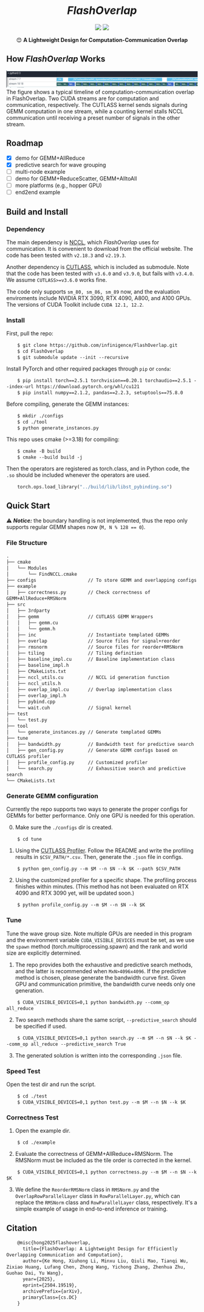 <div align="center">

# ***FlashOverlap*** 

<a href="https://arxiv.org/abs/2504.19519">
    <img src="https://img.shields.io/badge/FlashOverlap-Tech Report-red"></a>
<a href="https://zhuanlan.zhihu.com/p/1897633068380054002?share_code=1nCLEM5AgyjRb&utm_psn=1900536763014963236&utm_source=wechat_timeline&utm_medium=social&s_r=0">
    <img src="https://img.shields.io/badge/FlashOverlap-ZHIHU-blue"></a>

😊 **A Lightweight Design for Computation-Communication Overlap**
</div>

## How *FlashOverlap* Works
![FlashOverlap](./docs/_static/image/typical_timeline.jpeg)
The figure shows a typical timeline of computation-communication overlap in FlashOverlap. Two CUDA streams are for computation and communication, respectively. The CUTLASS kernel sends signals during GEMM computation in one stream, while a counting kernel stalls NCCL communication until receiving a preset number of signals in the other stream.

## Roadmap
- [x] demo for GEMM+AllReduce
- [x] predictive search for wave grouping
- [ ] multi-node example
- [ ] demo for GEMM+ReduceScatter, GEMM+AlltoAll
- [ ] more platforms (e.g., hopper GPU)
- [ ] end2end example

## Build and Install
### Dependency
The main dependency is [NCCL](https://developer.nvidia.com/nccl/nccl-download), which *FlashOverlap* uses for communication. It is convenient to download from the official website. The code has been tested with `v2.18.3` and `v2.19.3`. 

Another dependency is [CUTLASS](https://github.com/NVIDIA/cutlass.git), which is included as submodule. Note that the code has been tested with `v3.6.0` and `v3.9.0`, but fails with `v3.4.0`. We assume `CUTLASS>=v3.6.0` works fine.  

The code only supports `sm_80, sm_86, sm_89` now, and the evaluation enviroments include NVIDIA RTX 3090, RTX 4090, A800, and A100 GPUs. The versions of CUDA Toolkit include `CUDA 12.1, 12.2`.

### Install
First, pull the repo:

```shell
    $ git clone https://github.com/infinigence/FlashOverlap.git
    $ cd FlashOverlap
    $ git submodule update --init --recursive
```
Install PyTorch and other required packages through `pip` or `conda`:
```shell
    $ pip install torch==2.5.1 torchvision==0.20.1 torchaudio==2.5.1 --index-url https://download.pytorch.org/whl/cu121
    $ pip install numpy==2.1.2, pandas==2.2.3, setuptools==75.8.0
```

Before compiling, generate the GEMM instances:
```shell
    $ mkdir ./configs
    $ cd ./tool
    $ python generate_instances.py
```

This repo uses cmake (>=3.18) for compiling:

```shell
    $ cmake -B build
    $ cmake --build build -j
```
Then the operators are registered as torch.class, and in Python code, the `.so` should be included whenever the operators are used.
```python
    torch.ops.load_library("../build/lib/libst_pybinding.so")
```

## Quick Start
⚠️ ***Notice:*** the boundary handling is not implemented, thus the repo only supports regular GEMM shapes now (`M, N % 128 == 0`). 
### File Structure
```plaintext
.
├── cmake
│   └── Modules
│       └── FindNCCL.cmake
├── configs                   // To store GEMM and overlapping configs
├── example
│   ├── correctness.py        // Check correctness of GEMM+AllReduce+RMSNorm
├── src
│   ├── 3rdparty
│   ├── gemm                  // CUTLASS GEMM Wrappers
│   │   ├── gemm.cu
│   │   └── gemm.h
│   ├── inc                   // Instantiate templated GEMMs
│   ├── overlap               // Source files for signal+reorder
│   ├── rmsnorm               // Source files for reorder+RMSNorm
│   ├── tiling                // Tiling definition  
│   ├── baseline_impl.cu      // Baseline implementation class
│   ├── baseline_impl.h
│   ├── CMakeLists.txt
│   ├── nccl_utils.cu         // NCCL id generation function
│   ├── nccl_utils.h
│   ├── overlap_impl.cu       // Overlap implementation class
│   ├── overlap_impl.h
│   ├── pybind.cpp
│   └── wait.cuh              // Signal kernel
├── test
│   └── test.py
├── tool
│   └── generate_instances.py // Generate templated GEMMs
├── tune
│   ├── bandwidth.py          // Bandwidth test for predictive search
│   ├── gen_config.py         // Generate GEMM configs based on CUTLASS profiler
│   ├── profile_config.py     // Customized profiler
│   └── search.py             // Exhausitive search and predictive search
└── CMakeLists.txt
```

### Generate GEMM configuration
Currently the repo supports two ways to generate the proper configs for GEMMs for better performance. Only one GPU is needed for this operation. 

0. Make sure the `./configs` dir is created. 
```shell
    $ cd tune
```

1. Using the [CUTLASS Profiler](https://github.com/NVIDIA/cutlass/blob/main/media/docs/cpp/profiler.md). Follow the README and write the profiling results in `$CSV_PATH/*.csv`. Then, generate the `.json` file in configs. 
```shell
    $ python gen_config.py --m $M --n $N --k $K --path $CSV_PATH
```

2. Using the customized profiler for a specific shape. The profiling process finishes within minutes. (This method has not been evaluated on RTX 4090 and RTX 3090 yet, will be updated soon.)
```shell
    $ python profile_config.py --m $M --n $N --k $K
```

### Tune
Tune the wave group size. Note multiple GPUs are needed in this program and the environment variable `CUDA_VISIBLE_DEVICES` must be set, as we use the `spawn` method (torch.multiprocessing.spawn) and the rank and world size are explicitly determined. 

1. The repo provides both the exhaustive and predictive search methods, and the latter is recommended when `MxN>4096x4096`. If the predictive method is chosen, please generate the bandwidth curve first. Given GPU and communication primitive, the bandwidth curve needs only one generation. 
```shell
    $ CUDA_VISIBLE_DEVICES=0,1 python bandwidth.py --comm_op all_reduce
```
2. Two search methods share the same script, `--predictive_search` should be specified if used.
```shell
    $ CUDA_VISIBLE_DEVICES=0,1 python search.py --m $M --n $N --k $K --comm_op all_reduce --predictive_search True
```
3. The generated solution is written into the corresponding `.json` file. 

### Speed Test
Open the test dir and run the script.
```shell
    $ cd ./test
    $ CUDA_VISIBLE_DEVICES=0,1 python test.py --m $M --n $N --k $K
```

### Correctness Test
1. Open the example dir.
```
    $ cd ./example
```

2. Evaluate the correctness of GEMM+AllReduce+RMSNorm. The RMSNorm must be included as the tile order is corrected in the kernel. 
```shell
    $ CUDA_VISIBLE_DEVICES=0,1 python correctness.py --m $M --n $N --k $K
```
3. We define the `ReorderRMSNorm` class in `RMSNorm.py` and the `OverlapRowParallelLayer` class in `RowParallelLayer.py`, which can replace the `RMSNorm` class and `RowParallelLayer` class, respectively. It's a simple example of usage in end-to-end inference or training. 

## Citation
```
    @misc{hong2025flashoverlap,
      title={FlashOverlap: A Lightweight Design for Efficiently Overlapping Communication and Computation},
      author={Ke Hong, Xiuhong Li, Minxu Liu, Qiuli Mao, Tianqi Wu, Zixiao Huang, Lufang Chen, Zhong Wang, Yichong Zhang, Zhenhua Zhu, Guohao Dai, Yu Wang},
      year={2025},
      eprint={2504.19519},
      archivePrefix={arXiv},
      primaryClass={cs.DC}
    }
```
